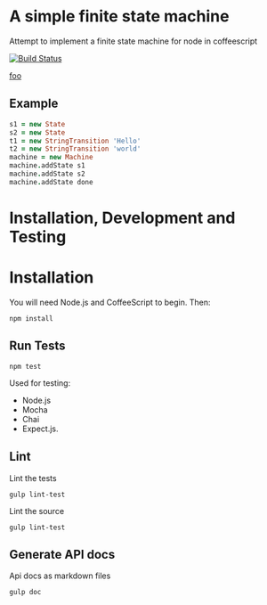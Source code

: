 # A simple finite state machine
Attempt to implement a finite state machine for node in coffeescript

[![Build Status](https://travis-ci.org/sebs/coffee-fsm.svg)](https://travis-ci.org/sebs/coffee-fsm)


[foo](doc/state.md)


## Example

```coffeescript
s1 = new State
s2 = new State
t1 = new StringTransition 'Hello'
t2 = new StringTransition 'world'
machine = new Machine
machine.addState s1
machine.addState s2
machine.addState done
```

# Installation, Development and Testing

# Installation
You will need Node.js and CoffeeScript to begin. Then:

```shell
npm install
```
## Run Tests
```shell
npm test
```
Used for testing:

* Node.js
* Mocha
* Chai
* Expect.js.

## Lint

Lint the tests
```shell
gulp lint-test
```

Lint the source
```shell
gulp lint-test
```
## Generate API docs

Api docs as markdown files
```shell
gulp doc
```

